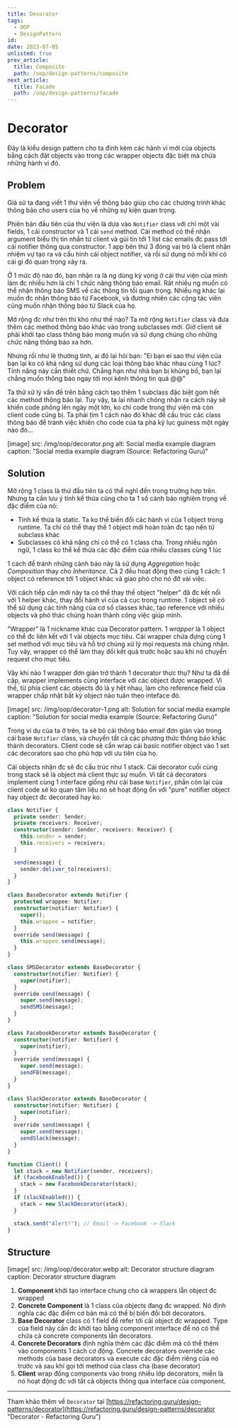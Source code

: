 ```yaml
---
title: Decorator
tags:
  - OOP
  - DesignPattern
id:
date: 2023-07-05
unlisted: true
prev_article:
  title: Composite
  path: /oop/design-patterns/composite
next_article:
  title: Facade
  path: /oop/design-patterns/facade
---
```


# Decorator

Đây là kiểu design pattern cho ta đính kèm các hành vi mới của objects bằng cách đặt objects vào trong các wrapper objects đặc biệt mà chứa những hành vi đó.

## Problem

Giả sử ta đang viết 1 thư viện về thông báo giúp cho các chương trình khác thông báo cho users của họ về những sự kiện quan trọng.

Phiên bản đầu tiên của thư viện là dựa vào `Notifier` class với chỉ một vài fields, 1 cái constructor và 1 cái `send` method. Cái method có thể nhận argument biểu thị tin nhắn từ client và gủi tin tới 1 list các emails đc pass tới cái notifier thông qua constructor. 1 app bên thứ 3 đóng vai trò là client nhận nhiệm vự tạo ra và cấu hình cái object notifier, và rồi sử dụng nó mỗi khi có cái gì đó quan trọng xảy ra.

Ở 1 mức độ nào đó, bạn nhận ra là ng dùng kỳ vọng ở cái thư viện của mình làm đc nhiều hơn là chỉ 1 chức năng thông báo email. Rất nhiều ng muốn có thể nhận thông báo SMS về các thông tin tối quan trọng. Nhiều ng khác lại muốn đc nhận thông báo từ Facebook, và đương nhiên các cộng tác viên cũng muốn nhận thông báo từ Slack của họ.

Mở rộng đc như trên thì khó như thế nào? Ta mở rộng `Notifier` class và đưa thêm các method thông báo khác vào trong subclasses mới. Giờ client sẽ phải khởi tạo class thông báo mong muốn và sử dụng chúng cho những chức năng thông báo xa hơn.

Nhưng rồi như lẽ thường tình, ai đó lại hỏi bạn: "Ei bạn ei sao thư viện của bạn lại ko có khả năng sử dụng các loại thông báo khác nhau cùng 1 lúc? Tính năng này cần thiết chứ. Chẳng hạn như nhà bạn bị khủng bố, bạn lại chẳng muốn thông báo ngay tới mọi kênh thông tin quá @@"

Ta thử xử lý vấn đề trên bằng cách tạo thêm 1 subclass đặc biệt gom hết các method thông báo lại. Tuy vậy, ta lại nhanh chóng nhận ra cách này sẽ khiến code phồng lên ngày một lớn, ko chỉ code trong thư viện mà còn client code cũng bị. Ta phải tìm 1 cách nào đó khác để cấu trúc các class thông báo để tránh việc khiến cho code của ta phá kỷ lục guiness một ngày nào đó...

[image]
  src: /img/oop/decorator.png
  alt: Social media example diagram
  caption: "Social media example diagram (Source: Refactoring Guru)"

## Solution

Mở rộng 1 class là thứ đầu tiên ta có thể nghĩ đến trong trường hợp trên. Nhưng ta cần lưu ý tính kế thừa cũng cho ta 1 số cảnh báo nghiêm trọng về đặc điểm của nó:

- Tính kế thừa là static. Ta ko thể biến đổi các hành vi của 1 object trong runtime. Ta chỉ có thể thay thế 1 object mới hoàn toàn đc tạo nên từ subclass khác
- Subclasses có khả năng chỉ có thể có 1 class cha. Trong nhiều ngôn ngữ, 1 class ko thể kế thừa các đặc điểm của nhiều classes cùng 1 lúc

1 cách để tránh những cảnh báo này là sử dụng _Aggregation_ hoặc _Composition_ thay cho _Inheritance_. Cả 2 đều hoạt động theo cùng 1 cách: 1 object có reference tới 1 object khác và giao phó cho nó đỡ vài việc.

Với cách tiếp cận mới này ta có thể thay thế object "helper" đã đc kết nối với 1 helper khác, thay đổi hành vi của cả cục trong runtime. 1 object sẽ có thể sử dụng các tính năng của cơ số classes khác, tạo reference với nhiều objects và phó thác chúng hoàn thành công việc giúp mình.

"Wrapper" là 1 nickname khác của Decorator pattern. 1 _wrapper_ là 1 object có thể đc liên kết với 1 vài objects mục tiêu. Cái wrapper chứa đựng cùng 1 set method với mục tiêu và hỗ trợ chúng xử lý mọi requests mà chúng nhận. Tuy vây, wrapper có thể làm thay đồi kết quả trước hoặc sau khi nó chuyển request cho mục tiêu.

Vậy khi nào 1 wrapper đơn giản trở thành 1 decorator thực thụ? Như ta đã đề cập, wrapper implements cùng interface với các object được wrapped. Vì thế, từ phía client các objects đó là y hệt nhau, làm cho reference field của wrapper chấp nhật bất kỳ object nào tuân theo inteface đó.

[image]
  src: /img/oop/decorator-1.png
  alt: Solution for social media example
  caption: "Solution for social media example (Source: Refactoring Guru)"

Trong ví dụ của ta ở trên, ta sẽ bỏ cái thông báo email đơn giản vào trong cái base `Notifier` class, và chuyển tất cả các phương thức thông báo khác thành decorators. Client code sẽ cần wrap cái basic notifier object vào 1 set các decorators sao cho phù hợp với ưu tiên của họ.

Cái objects nhận đc sẽ đc cấu trúc như 1 stack. Cái decorator cuối cùng trong stack sẽ là object mà client thực sự muốn. Vì tất cả decorators implement cùng 1 interface giống như cái base `Notifier`, phần còn lại của client code sẽ ko quan tâm liệu nó sẽ hoạt động ổn với "pure" notifier object hay object đc decorated hay ko.

```ts
class Notifier {
  private sender: Sender;
  private receivers: Receiver;
  constructor(sender: Sender, receivers: Receiver) {
    this.sender = sender;
    this.receivers = receivers;
  }

  send(message) {
    sender.deliver_to(receivers);
  }
}

class BaseDecorator extends Notifier {
  protected wrappee: Notifier;
  constructor(notifier: Notifier) {
    super();
    this.wrappee = notifier;
  }
  override send(message) {
    this.wrappee.send(message);
  }
}

class SMSDecorator extends BaseDecorator {
  constructor(notifier: Notifier) {
    super(notifier);
  }
  override send(message) {
    super.send(message);
    sendSMS(message);
  }
}

class FacebookDecorator extends BaseDecorator {
  constructor(notifier: Notifier) {
    super(notifier);
  }
  override send(message) {
    super.send(message);
    sendFB(message);
  }
}

class SlackDecorator extends BaseDecorator {
  constructor(notifier: Notifier) {
    super(notifier);
  }
  override send(message) {
    super.send(message);
    sendSlack(message);
  }
}

function Client() {
  let stack = new Notifier(sender, receivers);
  if (facebookEnabled()) {
    stack = new FacebookDecorator(stack);
  }
  if (slackEnabled()) {
    stack = new SlackDecorator(stack);
  }

  stack.send("Alert!"); // Email -> Facebook -> Slack
}
```

## Structure

[image]
  src: /img/oop/decorator.webp
  alt: Decorator structure diagram
  caption: Decorator structure diagram

1. **Component** khởi tạo interface chung cho cả wrappers lẫn object đc wrapped
2. **Concrete Component** là 1 class của objects đang đc wrapped. Nó định nghĩa các đặc điểm cơ bản mà có thể bị biến đổi bởi decorators.
3. **Base Decorator** class có 1 field để refer tới cái object đc wrapped. Type của field này cần đc khởi tạo bằng component interface để nó có thể chứa cả concrete components lẫn decorators.
4. **Concrete Decorators** định nghĩa thêm các đặc điểm mà có thể thêm vào components 1 cách cơ động. Concrete decorators override các methods của base decorators và execute các đặc điểm riêng của nó trước và sau khi gọi tới method của class cha (base decorator)
5. **Client** wrap đống components vào trong nhiều lớp decorators, miễn là nó hoạt động đc với tất cả objects thông qua interface của component.

---

Tham khảo thêm về `Decorator` tại [https://refactoring.guru/design-patterns/decorator](https://refactoring.guru/design-patterns/decorator "Decorator - Refactoring Guru")
